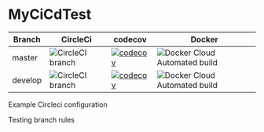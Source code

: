 # MyCiCdTest
| Branch | CircleCi | codecov | Docker |
| ------ | ------ | ------ | ------ |
| master | ![CircleCI branch](https://img.shields.io/circleci/project/github/Mathavana/MyCiCdTest/master.svg?style=popout) | [![codecov](https://codecov.io/gh/Mathavana/MyCiCdTest/branch/master/graph/badge.svg)](https://codecov.io/gh/Mathavana/MyCiCdTest) | ![Docker Cloud Automated build](https://img.shields.io/docker/cloud/automated/math08avan/aspnetcore-my-ci-cd-test.svg?style=popout) |
| develop | ![CircleCI branch](https://img.shields.io/circleci/project/github/Mathavana/MyCiCdTest/develop.svg?style=popout) | [![codecov](https://codecov.io/gh/Mathavana/MyCiCdTest/branch/master/graph/badge.svg)](https://codecov.io/gh/Mathavana/MyCiCdTest) | ![Docker Cloud Automated build](https://img.shields.io/docker/cloud/automated/math08avan/aspnetcore-my-ci-cd-test.svg?style=popout) |



Example Circleci configuration

Testing branch rules
